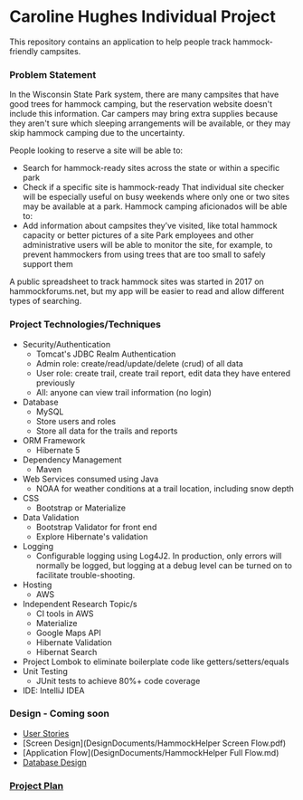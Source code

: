 # Caroline Hughes Individual Project

This repository contains an application to help people track hammock-friendly campsites. 

### Problem Statement

In the Wisconsin State Park system, there are many campsites that have good trees for hammock camping, but the reservation
website doesn't include this information. Car campers may bring extra supplies because they aren't sure which sleeping
arrangements will be available, or they may skip hammock camping due to the uncertainty.

People looking to reserve a site will be able to:

* Search for hammock-ready sites across the state or within a specific park
* Check if a specific site is hammock-ready
That individual site checker will be especially useful on busy weekends where only one or two sites may be available at a park.
Hammock camping aficionados will be able to:
* Add information about campsites they’ve visited, like total hammock capacity or better pictures of a site
Park employees and other administrative users will be able to monitor the site, for example, to prevent hammockers from
using trees that are too small to safely support them

A public spreadsheet to track hammock sites was started in 2017 on hammockforums.net, but my app will be easier to read and allow different types of searching.

### Project Technologies/Techniques 

* Security/Authentication
  * Tomcat's JDBC Realm Authentication
  * Admin role: create/read/update/delete (crud) of all data
  * User role: create trail, create trail report, edit data they have entered previously
  * All: anyone can view trail information (no login)
* Database
  * MySQL
  * Store users and roles
  * Store all data for the trails and reports
* ORM Framework
  * Hibernate 5
* Dependency Management
  * Maven
* Web Services consumed using Java
  * NOAA for weather conditions at a trail location, including snow depth
* CSS 
  * Bootstrap or Materialize
* Data Validation
  * Bootstrap Validator for front end
  * Explore Hibernate's validation
* Logging
  * Configurable logging using Log4J2. In production, only errors will normally be logged, but logging at a debug level can be turned on to facilitate trouble-shooting. 
* Hosting
  * AWS
* Independent Research Topic/s
  * CI tools in AWS
  * Materialize
  * Google Maps API
  * Hibernate Validation
  * Hibernat Search
* Project Lombok to eliminate boilerplate code like getters/setters/equals
* Unit Testing
  * JUnit tests to achieve 80%+ code coverage 
* IDE: IntelliJ IDEA


### Design - Coming soon

* [User Stories](DesignDocuments/userStories.md)
* [Screen Design](DesignDocuments/HammockHelper Screen Flow.pdf)
* [Application Flow](DesignDocuments/HammockHelper Full Flow.md)
* [Database Design](DesignDocuments/databaseDiagram.png)

### [Project Plan](ProjectPlan.md)


